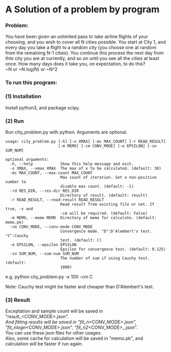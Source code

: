# A Solution of a problem by program  
  
### Problem: 
You have been given an unlimited pass to take airline flights of your choosing, and you wish to cover all N cities possible. You start at City 1, and every day you take a flight to a random city (you choose one at random from the remaining N-1 cities). You continue this process the next day from thte city you are at currently, and so on until you see all the cities at least once. How many days does it take you, on expectation, to do this?  
~N or ~N log(N) or ~N^2  
  
### To run this program:  
  
### (1) Installation  
Install python3, and package scipy.  

### (2) Run  
Run city_problem.py with python. Arguments are optional.  
  
```
usage: city_problem.py [-h] [-x XMAX] [-mc MAX_COUNT] [-r READ_RESULT]  
                       [-m MEMO] [-cm CONV_MODE] [-e EPSILON] [-sn SUM_NUM]  
                       
optional arguments:  
  -h, --help            Show this help message and exit.  
  -x XMAX, --xmax XMAX  The max of x to be calculated. (default: 30)  
  -mc MAX_COUNT, --max-count MAX_COUNT  
                        Max count of iteration. Set a non-positive number to  
                        disable max count. (default: -1)  
  -rd RES_DIR, --res-dir RES_DIR  
                        Directory of result. (default: result)  
  -r READ_RESULT, --read-result READ_RESULT  
                        Read result from existing file or not. If true, -x and  
                        -cm will be required. (default: False)  
  -m MEMO, --memo MEMO  Directory of memo for calculate. (default: memo.pk)  
  -cm CONV_MODE, --conv-mode CONV_MODE  
                        Convergence mode. "D":D'Alembert's test. "C":Cauchy  
                        test. (default: C)  
  -e EPSILON, --epsilon EPSILON  
                        Epsilon for convergence test. (default: 0.125)  
  -sn SUM_NUM, --sum-num SUM_NUM  
                        The number of sum if using Cauchy test. (default:  
                        1000)  
```  
e.g. python city_problem.py -x 100 -cm C  
  
Note: Cauchy test might be faster and cheaper than D'Alembert's test.  
  
### (3) Result  
Exceptation and sample count will be saved in "result_<CONV_MODE>_<XMAX>.json".  
And fitting results will be saved in "fit_n_<CONV_MODE>_<XMAX>.json", "fit_nlogn_<CONV_MODE>_<XMAX>.json", "fit_n2_<CONV_MODE>_<XMAX>.json".  
You can use these json files for other usages.  
Also, some cache for calculation will be saved in "memo.pk", and calculation will be faster if run again.  

